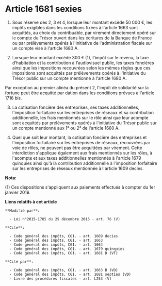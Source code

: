 # Article 1681 sexies

1. Sous réserve des 2, 3 et 4, lorsque leur montant excède 50 000 €, les impôts exigibles dans les conditions fixées à
l'article 1663 sont acquittés, au choix du contribuable, par virement directement opéré sur le compte du Trésor ouvert dans
les écritures de la Banque de France ou par prélèvements opérés à l'initiative de l'administration fiscale sur un compte visé
à l'article 1680 A. 

2. Lorsque leur montant excède 300 € (1),  l'impôt sur le revenu, la taxe d'habitation et la contribution à l'audiovisuel
public, les taxes foncières ainsi que les impositions recouvrées selon les mêmes règles que ces impositions sont acquittés
par prélèvements opérés à l'initiative du Trésor public sur un compte mentionné à l'article 1680 A. 

Par exception au premier alinéa du présent 2, l'impôt de solidarité sur la fortune peut être acquitté par dation dans les
conditions prévues à l'article 1716 bis.

3. La cotisation foncière des entreprises, ses taxes additionnelles, l'imposition forfaitaire sur les entreprises de réseaux
et sa contribution additionnelle, les frais mentionnés sur le rôle ainsi que leur acompte sont acquittés par prélèvements
opérés à l'initiative du Trésor public sur un compte mentionné aux 1° ou 2° de l'article 1680 A. 

4. Quel que soit leur montant, la cotisation foncière des entreprises et l'imposition forfaitaire sur les entreprises de
réseaux, recouvrées par voie de rôles, ne peuvent pas être acquittées par virement. Cette interdiction s'applique également
aux frais mentionnés sur les rôles, à l'acompte et aux taxes additionnelles mentionnés à l'article 1679 quinquies ainsi qu'à
la contribution additionnelle à l'imposition forfaitaire sur les entreprises de réseaux mentionnée à l'article 1609 decies.

**Nota:**

(1) Ces dispositions s'appliquent aux paiements effectués à compter du 1er janvier 2019.

**Liens relatifs à cet article**

	**Modifié par**:

	  - Loi n°2015-1785 du 29 décembre 2015 - art. 76 (V)

	**Cite**:

	  - Code général des impôts, CGI. - art. 1609 decies
	  - Code général des impôts, CGI. - art. 1663
	  - Code général des impôts, CGI. - art. 1664
	  - Code général des impôts, CGI. - art. 1679 quinquies
	  - Code général des impôts, CGI. - art. 1681 D (VT)

	**Cité par**:

	  - Code général des impôts, CGI. - art. 1663 B (VD)
	  - Code général des impôts, CGI. - art. 1681 septies (VD)
	  - Livre des procédures fiscales - art. L253 (V)
